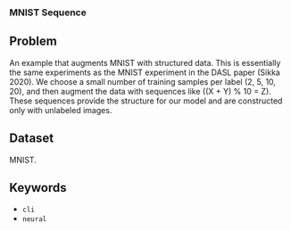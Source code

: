 ### MNIST Sequence

## Problem

An example that augments MNIST with structured data.
This is essentially the same experiments as the MNIST experiment in the DASL paper (Sikka 2020).
We choose a small number of training samples per label (2, 5, 10, 20),
and then augment the data with sequences like ((X + Y) % 10 = Z).
These sequences provide the structure for our model and are constructed only with unlabeled images.

## Dataset

MNIST.

## Keywords

 - `cli`
 - `neural`

